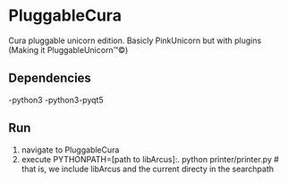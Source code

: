 PluggableCura
=============

Cura pluggable unicorn edition. Basicly PinkUnicorn but with plugins (Making it PluggableUnicorn™©)


Dependencies
------------
-python3
-python3-pyqt5

Run
---
1) navigate to PluggableCura
2) execute
PYTHONPATH=[path to libArcus]:. python printer/printer.py # that is, we include libArcus and the current directy in the searchpath
